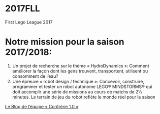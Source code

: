 # 2017FLL
First Lego League 2017

# Notre mission pour la saison 2017/2018:
1. Un projet de recherche sur le thème « HydroDynamics »: Comment améliorer la façon dont les gens trouvent, transportent, utilisent ou consomment de l’eau?
1. Une épreuve « robot design / technique »: Concevoir, construire, programmer et tester un robot autonome LEGO®  MINDSTORMS® qui doit accomplir une série de missions au cours de matchs de 2½ minutes. Le terrain de jeu du robot reflète le monde réel pour la saison

[Le Blog de l’équipe « Confrérie 1.0 »](https://atelierrobotiqueace.wixsite.com/confrerie10)
